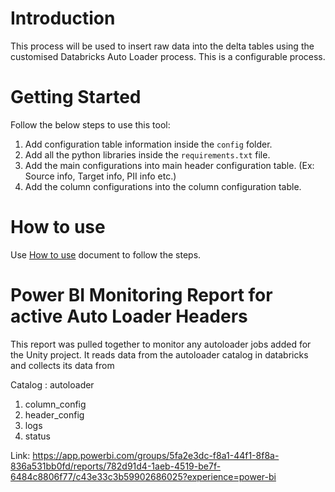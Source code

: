 # Introduction 
This process will be used to insert raw data into the delta tables using the customised Databricks Auto Loader process. This is a configurable process.

# Getting Started
Follow the below steps to use this tool:
1. Add configuration table information inside the `config` folder.
2. Add all the python libraries inside the `requirements.txt` file.
3. Add the main configurations into main header configuration table. (Ex: Source info, Target info, PII info etc.)
4. Add the column configurations into the column configuration table.

# How to use
Use [How to use](https://docs.google.com/document/d/1EPwChqIsoVT9NiW0i3yifICrFEWcZu5-ZFHegvBIruI/edit?usp=sharing) document to follow the steps.

# Power BI Monitoring Report for active Auto Loader Headers

This report was pulled together to monitor any autoloader jobs added for the Unity project. It reads data from the autoloader catalog in databricks and collects its data from 

Catalog : autoloader

1. column_config
2. header_config
3. logs
4. status

Link: https://app.powerbi.com/groups/5fa2e3dc-f8a1-44f1-8f8a-836a531bb0fd/reports/782d91d4-1aeb-4519-be7f-6484c8806f77/c43e33c3b59902686025?experience=power-bi